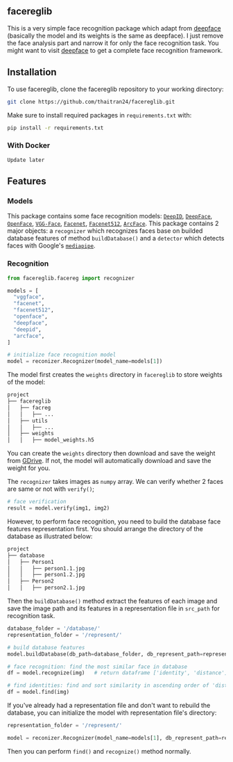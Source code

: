 ## facereglib
This is a very simple face recognition package which adapt from [deepface](https://github.com/serengil/deepface) (basically the model and its weights is the same as deepface). I just remove the face analysis part and narrow it for only the face recognition task. You might want to visit [deepface](https://github.com/serengil/deepface) to get a complete face recognition framework.

## Installation
To use facereglib, clone the facereglib repository to your working directory:
```bash
git clone https://github.com/thaitran24/facereglib.git
```
Make sure to install required packages in `requirements.txt` with:
```bash
pip install -r requirements.txt
```

### With Docker
`Update later`

## Features

### Models
Thís package contains some face recognition models: [`DeepID`](https://github.com/thaitran24/facereglib/blob/master/facereg/models/deepid.py), [`DeepFace`](https://github.com/thaitran24/facereglib/blob/master/facereg/models/deepface.py), [`OpenFace`](https://github.com/thaitran24/facereglib/blob/master/facereg/models/openface.py), [`VGG-Face`](https://github.com/thaitran24/facereglib/blob/master/facereg/models/vggface.py), [`Facenet`](https://github.com/thaitran24/facereglib/blob/master/facereg/models/facenet.py), [`Facenet512`](https://github.com/thaitran24/facereglib/blob/master/facereg/models/facenet512.py), [`ArcFace`](https://github.com/thaitran24/facereglib/blob/master/facereg/models/arcface.py). This package contains 2 major objects: a `recognizer` which recognizes faces base on builded database features of method `buildDatabase()` and a `detector` which detects faces with Google's [`mediapipe`](https://github.com/thaitran24/facereglib/blob/master/facereg/detector).

### Recognition
```python
from facereglib.facereg import recognizer

models = [
  "vggface", 
  "facenet", 
  "facenet512", 
  "openface", 
  "deepface", 
  "deepid", 
  "arcface", 
]

# initialize face recognition model
model = reconizer.Recognizer(model_name=models[1])
```
The model first creates the `weights` directory in `facereglib` to store weights of the model:
```bash
project
├── facereglib
│   ├── facreg
│   │   ├── ...
│   ├── utils
│   │   ├── ...
│   ├── weights
│   │   ├── model_weights.h5
```
You can create the `weights` directory then download and save the weight from [GDrive](https://drive.google.com/drive/folders/1QK40h-D8DmREWdLPMbnTy5gCLsO3WE-1?usp=sharing). If not, the model will automatically download and save the weight for you.

The `recognizer` takes images as `numpy` array. We can verify whether 2 faces are same or not with `verify()`;
```python
# face verification
result = model.verify(img1, img2)
```

However, to perform face recognition, you need to build the database face features representation first. You should arrange the directory of the database as illustrated below:
```bash
project
├── database
│   ├── Person1
│   │   ├── person1.1.jpg
│   │   ├── person1.2.jpg
│   ├── Person2
│   │   ├── person2.1.jpg
```
Then the `buildDatabase()` method extract the features of each image and save the image path and its features in a representation file in `src_path` for recognition task. 

```python
database_folder = '/database/'
representation_folder = '/represent/'

# build database features
model.buildDatabase(db_path=database_folder, db_represent_path=representation_folder)

# face recognition: find the most similar face in database
df = model.recognize(img)   # return dataframe ['identity', 'distance']

# find identities: find and sort similarity in ascending order of 'distance'
df = model.find(img)
```

If you've already had a representation file and don't want to rebuild the database, you can initialize the model with representation file's directory:
```python
representation_folder = '/represent/'

model = reconizer.Recognizer(model_name=models[1], db_represent_path=representation_folder)
```
Then you can perform `find()` and `recognize()` method normally.
